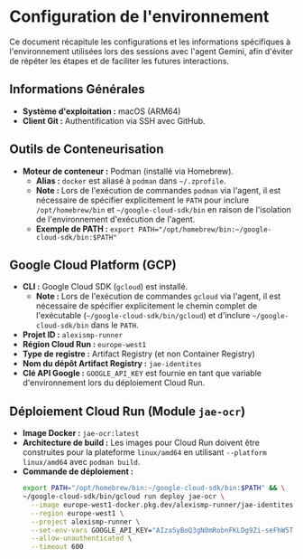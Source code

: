 # Configuration de l'environnement

Ce document récapitule les configurations et les informations spécifiques à l'environnement utilisées lors des sessions avec l'agent Gemini, afin d'éviter de répéter les étapes et de faciliter les futures interactions.

## Informations Générales

-   **Système d'exploitation :** macOS (ARM64)
-   **Client Git :** Authentification via SSH avec GitHub.

## Outils de Conteneurisation

-   **Moteur de conteneur :** Podman (installé via Homebrew).
    -   **Alias :** `docker` est aliasé à `podman` dans `~/.zprofile`.
    -   **Note :** Lors de l'exécution de commandes `podman` via l'agent, il est nécessaire de spécifier explicitement le `PATH` pour inclure `/opt/homebrew/bin` et `~/google-cloud-sdk/bin` en raison de l'isolation de l'environnement d'exécution de l'agent.
    -   **Exemple de PATH :** `export PATH="/opt/homebrew/bin:~/google-cloud-sdk/bin:$PATH"`

## Google Cloud Platform (GCP)

-   **CLI :** Google Cloud SDK (`gcloud`) est installé.
    -   **Note :** Lors de l'exécution de commandes `gcloud` via l'agent, il est nécessaire de spécifier explicitement le chemin complet de l'exécutable (`~/google-cloud-sdk/bin/gcloud`) et d'inclure `~/google-cloud-sdk/bin` dans le `PATH`.
-   **Projet ID :** `alexismp-runner`
-   **Région Cloud Run :** `europe-west1`
-   **Type de registre :** Artifact Registry (et non Container Registry)
-   **Nom du dépôt Artifact Registry :** `jae-identites`
-   **Clé API Google :** `GOOGLE_API_KEY` est fournie en tant que variable d'environnement lors du déploiement Cloud Run.

## Déploiement Cloud Run (Module `jae-ocr`)

-   **Image Docker :** `jae-ocr:latest`
-   **Architecture de build :** Les images pour Cloud Run doivent être construites pour la plateforme `linux/amd64` en utilisant `--platform linux/amd64` avec `podman build`.
-   **Commande de déploiement :**
    ```bash
    export PATH="/opt/homebrew/bin:~/google-cloud-sdk/bin:$PATH" && \
    ~/google-cloud-sdk/bin/gcloud run deploy jae-ocr \
      --image europe-west1-docker.pkg.dev/alexismp-runner/jae-identites/jae-ocr:latest \
      --region europe-west1 \
      --project alexismp-runner \
      --set-env-vars GOOGLE_API_KEY="AIzaSyBoQ3gN0mRobnFKLDg9Zi-seFhW5TbAKMk" \
      --allow-unauthenticated \
      --timeout 600
    ```